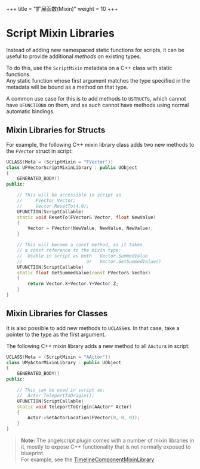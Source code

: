 +++
title = "扩展函数(Mixin)"
weight = 10
+++

# Script Mixin Libraries
Instead of adding new namespaced static functions for scripts, it can be useful to provide additional _methods_ on existing types.

To do this, use the `ScriptMixin` metadata on a C++ class with static functions.  
Any static function whose first argument matches the type specified in the metadata will be bound as a method on that type.

A common use case for this is to add methods to `USTRUCT`s, which cannot have `UFUNCTION`s on them, and as such cannot have methods using normal automatic bindings.

## Mixin Libraries for Structs
For example, the following C++ mixin library class adds two new methods to the `FVector` struct in script:

```cpp
UCLASS(Meta = (ScriptMixin = "FVector"))
class UFVectorScriptMixinLibrary : public UObject
{
	GENERATED_BODY()
public:

	// This will be accessible in script as
	//     FVector Vector;
	//     Vector.ResetTo(4.0);
	UFUNCTION(ScriptCallable)
	static void ResetTo(FVector& Vector, float NewValue)
	{
		Vector = FVector(NewValue, NewValue, NewValue);
	}

	// This will become a const method, as it takes
	// a const reference to the mixin type:
	//  Usable in script as both   Vector.SummedValue
	//                        or   Vector.GetSummedValue()
	UFUNCTION(ScriptCallable)
	static float GetSummedValue(const FVector& Vector)
	{
		return Vector.X+Vector.Y+Vector.Z;
	}
}
```

## Mixin Libraries for Classes
It is also possible to add new methods to `UCLASS`es. In that case, take a pointer to the type as the first argument.

The following C++ mixin library adds a new method to all `AActor`s in script:

```cpp
UCLASS(Meta = (ScriptMixin = "AActor"))
class UMyActorMixinLibrary : public UObject
{
	GENERATED_BODY()
public:

	// This can be used in script as:
	//  Actor.TeleportToOrigin();
	UFUNCTION(ScriptCallable)
	static void TeleportToOrigin(AActor* Actor)
	{
		Actor->SetActorLocation(FVector(0, 0, 0));
	}
}
```

> **Note:** The angelscript plugin comes with a number of mixin libraries in it, mostly to expose C++ functionality that is not normally exposed to blueprint.  
> For example, see the [TimelineComponentMixinLibrary](https://github.com/Hazelight/UnrealEngine-Angelscript/blob/angelscript-master/Engine/Plugins/Angelscript/Source/AngelscriptCode/Public/FunctionLibraries/TimelineComponentMixinLibrary.h)

